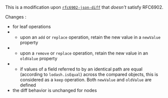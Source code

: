 
This is a modification upon [`rfc6902-json-diff`](https://github.com/cqql/rfc6902-json-diff-js) that *doesn't* satisfy RFC6902.

Changes :
- for leaf operations
- - upon an `add` or `replace` operation, retain the new value in a `newValue` property
- - upon a `remove` or `replace` operation, retain the new value in an `oldValue` property
- - if values of a field referred to by an identical path are equal (according to `lodash.isEqual`) across the compared objects, this is considered as a `keep` operation. Both `newValue` and `oldValue` are defined
- the diff behavior is unchanged for nodes
